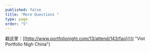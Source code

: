 ```yaml
---
published: false
title: "More Questions "
type: page
order: "5"
---
```


戳这里：[[http://www.portfolionight.com/13/attend/143/faq]()]( "Vist Portfolio Nigh China")